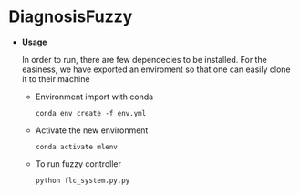 # DiagnosisFuzzy

- **Usage**

  In order to run, there are few dependecies to be installed. For the easiness, we have exported an enviroment so that one   can easily clone it to their machine
  
     - Environment import with conda
     
	   `conda env create -f env.yml`
     - Activate the new environment
     
	   `conda activate mlenv`
     
     - To run fuzzy controller
     
	   `python flc_system.py.py`
